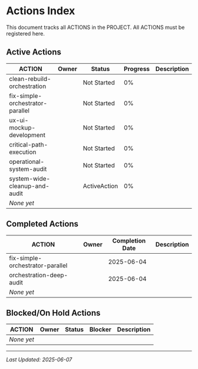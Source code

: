# Actions Index

This document tracks all ACTIONS in the PROJECT. All ACTIONS must be registered here.

## Active Actions

| ACTION | Owner | Status | Progress | Description |
|--------|-------|--------|----------|-------------|
| clean-rebuild-orchestration | | Not Started | 0% | |
| fix-simple-orchestrator-parallel | | Not Started | 0% | |
| ux-ui-mockup-development | | Not Started | 0% | |
| critical-path-execution | | Not Started | 0% | |
| operational-system-audit | | Not Started | 0% | |
| system-wide-cleanup-and-audit | | ActiveAction | 0% | |
| *None yet* | | | | |

## Completed Actions

| ACTION | Owner | Completion Date | Description |
|--------|-------|-----------------|-------------|
| fix-simple-orchestrator-parallel | | 2025-06-04 | |
| orchestration-deep-audit | | 2025-06-04 | |
| *None yet* | | | |

## Blocked/On Hold Actions

| ACTION | Owner | Status | Blocker | Description |
|--------|-------|--------|---------|-------------|
| *None yet* | | | | |

---
*Last Updated: 2025-06-07*
